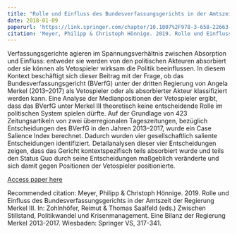 ```yaml
---
title: "Rolle und Einfluss des Bundesverfassungsgerichts in der Amtszeit der Regierung Merkel III"
date: 2018-01-09
paperurl: 'https://link.springer.com/chapter/10.1007%2F978-3-658-22663-3_13'
citation: 'Meyer, Philipp & Christoph Hönnige. 2019. Rolle und Einfluss des Bundesverfassungsgerichts in der Amtszeit der Regierung Merkel III. In: Zohlnhöfer, Reimut & Thomas Saalfeld (eds.) Zwischen Stillstand, Politikwandel und Krisenmanagement. Eine Bilanz der Regierung Merkel 2013-2017. Wiesbaden: Springer VS, 317-341.'
---
```

Verfassungsgerichte agieren im Spannungsverhältnis zwischen Absorption und Einfluss: entweder sie werden von den politischen Akteuren absorbiert oder sie können als Vetospieler wirksam die Politik beeinflussen. In diesem Kontext beschäftigt sich dieser Beitrag mit der Frage, ob das Bundesverfassungsgericht (BVerfG) unter der dritten Regierung von Angela Merkel (2013–2017) als Vetospieler oder als absorbierter Akteur klassifiziert werden kann. Eine Analyse der Medianpositionen der Vetospieler ergibt, dass das BVerfG unter Merkel III theoretisch keine entscheidende Rolle im politischen System spielen dürfte. Auf der Grundlage von 423 Zeitungsartikeln von zwei überregionalen Tageszeitungen, bezüglich Entscheidungen des BVerfG in den Jahren 2013–2017, wurde ein Case Salience Index berechnet. Dadurch wurden vier gesellschaftlich saliente Entscheidungen identifiziert. Detailanalysen dieser vier Entscheidungen zeigen, dass das Gericht kontextspezifisch teils absorbiert wurde und teils den Status Quo durch seine Entscheidungen maßgeblich veränderte und sich damit gegen Positionen der Vetospieler positionierte.

[Access paper here](https://link.springer.com/chapter/10.1007%2F978-3-658-22663-3_13)

Recommended citation: Meyer, Philipp & Christoph Hönnige. 2019. Rolle und Einfluss des Bundesverfassungsgerichts in der Amtszeit der Regierung Merkel III. In: Zohlnhöfer, Reimut & Thomas Saalfeld (eds.) Zwischen Stillstand, Politikwandel und Krisenmanagement. Eine Bilanz der Regierung Merkel 2013-2017. Wiesbaden: Springer VS, 317-341.
